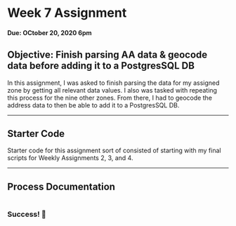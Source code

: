 # Week 7 Assignment
#### Due: OCtober 20, 2020 6pm

## Objective: Finish parsing AA data & geocode data before adding it to a PostgresSQL DB

In this assignment, I was asked to finish parsing the data for my assigned zone by getting all relevant data values. I also was tasked with repeating this process for the nine other zones. From there, I had to geocode the address data to then be able to add it to a PostgresSQL DB.

------

## Starter Code
Starter code for this assignment sort of consisted of starting with my final scripts for Weekly Assignments 2, 3, and 4.


------

## Process Documentation

```javascript
  ```

### Success! 👾
